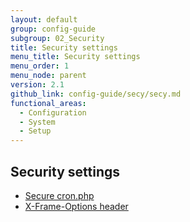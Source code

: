 ```yaml
---
layout: default
group: config-guide
subgroup: 02_Security
title: Security settings
menu_title: Security settings
menu_order: 1
menu_node: parent
version: 2.1
github_link: config-guide/secy/secy.md
functional_areas:
  - Configuration
  - System
  - Setup
---
```


## Security settings
*	<a href="{{page.baseurl}}/config-guide/secy/secy-cron.html">Secure cron.php</a>
*	<a href="{{page.baseurl}}/config-guide/secy/secy-xframe.html">X-Frame-Options header</a>
